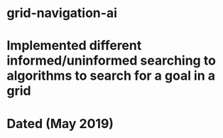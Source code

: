 # grid-navigation-ai
# Implemented different informed/uninformed searching to algorithms to search for a goal in a grid 
# Dated (May 2019)
